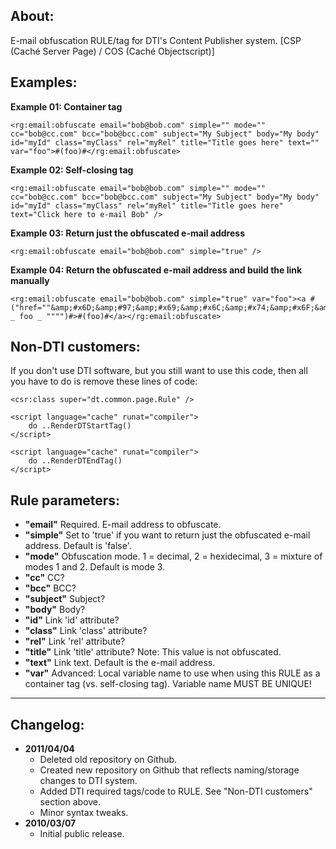 ## About:

E-mail obfuscation RULE/tag for DTI's Content Publisher system. [CSP (Caché Server Page) / COS (Caché Objectscript)]

## Examples:

__Example 01: Container tag__

    
    <rg:email:obfuscate email="bob@bob.com" simple="" mode="" cc="bob@cc.com" bcc="bob@bcc.com" subject="My Subject" body="My body" id="myId" class="myClass" rel="myRel" title="Title goes here" text="" var="foo">#(foo)#</rg:email:obfuscate>
    

__Example 02: Self-closing tag__

    
    <rg:email:obfuscate email="bob@bob.com" simple="" mode="" cc="bob@cc.com" bcc="bob@bcc.com" subject="My Subject" body="My body" id="myId" class="myClass" rel="myRel" title="Title goes here" text="Click here to e-mail Bob" />
    

__Example 03: Return just the obfuscated e-mail address__

    
    <rg:email:obfuscate email="bob@bob.com" simple="true" />
    

__Example 04: Return the obfuscated e-mail address and build the link manually__

    
    <rg:email:obfuscate email="bob@bob.com" simple="true" var="foo"><a #("href=""&amp;#x6D;&amp;#97;&amp;#x69;&amp;#x6C;&amp;#x74;&amp;#x6F;&amp;#x3A;" _ foo _ """")#>#(foo)#</a></rg:email:obfuscate>
    

## Non-DTI customers:

If you don't use DTI software, but you still want to use this code, then all you have to do is remove these lines of code:

    <csr:class super="dt.common.page.Rule" />

    <script language="cache" runat="compiler">
    	do ..RenderDTStartTag()
    </script>

    <script language="cache" runat="compiler">
    	do ..RenderDTEndTag()
    </script>

## Rule parameters:

* __"email"__ Required. E-mail address to obfuscate.
* __"simple"__ Set to 'true' if you want to return just the obfuscated e-mail address. Default is 'false'.
* __"mode"__ Obfuscation mode. 1 = decimal, 2 = hexidecimal, 3 = mixture of modes 1 and 2. Default is mode 3.
* __"cc"__ CC?
* __"bcc"__ BCC?
* __"subject"__ Subject?
* __"body"__ Body?
* __"id"__ Link 'id' attribute?
* __"class"__ Link 'class' attribute?
* __"rel"__ Link 'rel' attribute?
* __"title"__ Link 'title' attribute? Note: This value is not obfuscated.
* __"text"__ Link text. Default is the e-mail address.
* __"var"__ Advanced: Local variable name to use when using this RULE as a container tag (vs. self-closing tag). Variable name MUST BE UNIQUE!

-----

## Changelog:

* __2011/04/04__
	* Deleted old repository on Github.
	* Created new repository on Github that reflects naming/storage changes to DTI system.
	* Added DTI required tags/code to RULE. See "Non-DTI customers" section above.
	* Minor syntax tweaks.
* __2010/03/07__
	* Initial public release.